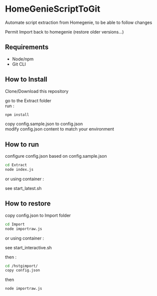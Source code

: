 # HomeGenieScriptToGit
Automate script extraction from Homegenie, to be able to follow changes

Permit Import back to homegenie (restore older versions...)

## Requirements

- Node/npm  
- Git CLI  


## How to Install

Clone/Download this repository

go to the Extract folder  
run :
```bash
npm install  
```

copy config.sample.json to config.json  
modify config.json content to match your environment  

## How to run

configure config.json based on config.sample.json

```bash
cd Extract
node index.js
```
or using container : 

see start_latest.sh

## How to restore

copy config.json to Import folder

```bash
cd Import
node importraw.js
```

or using container :

see start_interactive.sh

then :

```bash
cd /hstgimport/
copy config.json
```
then 

```bash
node importraw.js
```



